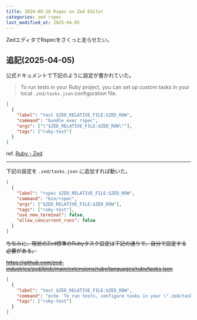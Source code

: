 ```yaml
---
title: 2024-09-26 Rspec on Zed Editor
categories: zed rspec
last_modified_at: 2025-04-05
---
```


ZedエディタでRspecをさくっと走らせたい。


## 追記(2025-04-05)

公式ドキュメントで下記のように設定が書かれていた。

> To run tests in your Ruby project, you can set up custom tasks in your local `.zed/tasks.json` configuration file.

```json
[
  {
    "label": "test $ZED_RELATIVE_FILE:$ZED_ROW",
    "command": "bundle exec rspec",
    "args": ["\"$ZED_RELATIVE_FILE:$ZED_ROW\""],
    "tags": ["ruby-test"]
  }
]
```

ref. [Ruby - Zed](https://zed.dev/docs/languages/ruby)

---

下記の設定を `.zed/tasks.json` に追加すれば動いた。

```json
[
  {
    "label": "rspec $ZED_RELATIVE_FILE:$ZED_ROW",
    "command": "bin/rspec",
    "args": ["$ZED_RELATIVE_FILE:$ZED_ROW"],
    "tags": ["ruby-test"],
    "use_new_terminal": false,
    "allow_concurrent_runs": false
  }
]
```

~~ちなみに、現状のZed標準のRubyタスク設定は下記の通りで、自分で設定する必要がある。~~

~~<https://github.com/zed-industries/zed/blob/main/extensions/ruby/languages/ruby/tasks.json>~~

```json
[
  {
    "label": "test $ZED_RELATIVE_FILE:$ZED_ROW",
    "command": "echo 'To run tests, configure tasks in your \".zed/tasks.json\" file as described in the Ruby extension documentation.'",
    "tags": ["ruby-test"]
  }
]
```
